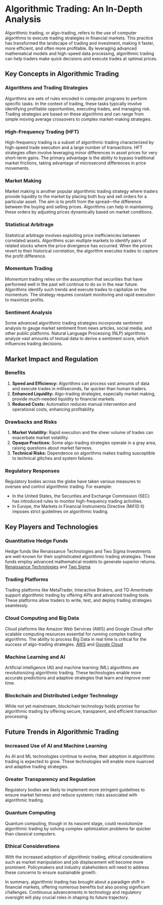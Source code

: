 # Algorithmic Trading: An In-Depth Analysis

Algorithmic trading, or algo-trading, refers to the use of computer algorithms to execute trading strategies in financial markets. This practice has transformed the landscape of trading and investment, making it faster, more efficient, and often more profitable. By leveraging advanced mathematical models and high-speed data processing, algorithmic trading can help traders make quick decisions and execute trades at optimal prices.

## Key Concepts in Algorithmic Trading

### Algorithms and Trading Strategies
Algorithms are sets of rules encoded in computer programs to perform specific tasks. In the context of trading, these tasks typically involve identifying profitable opportunities, executing trades, and managing risk. Trading strategies are based on these algorithms and can range from simple moving average crossovers to complex market-making strategies.

### High-Frequency Trading (HFT)
High-frequency trading is a subset of algorithmic trading characterized by high-speed trade execution and a large number of transactions. HFT strategies often involve leveraging minor differences in asset prices for very short-term gains. The primary advantage is the ability to bypass traditional market frictions, taking advantage of microsecond differences in price movements.

### Market Making 
Market making is another popular algorithmic trading strategy where traders provide liquidity to the market by placing both buy and sell orders for a particular asset. The aim is to profit from the spread—the difference between the buying and selling prices. Algorithms can help in maintaining these orders by adjusting prices dynamically based on market conditions.

### Statistical Arbitrage
Statistical arbitrage involves exploiting price inefficiencies between correlated assets. Algorithms scan multiple markets to identify pairs of related stocks where the price divergence has occurred. When the prices revert to their historical correlation, the algorithm executes trades to capture the profit difference.

### Momentum Trading
Momentum trading relies on the assumption that securities that have performed well in the past will continue to do so in the near future. Algorithms identify such trends and execute trades to capitalize on the momentum. The strategy requires constant monitoring and rapid execution to maximize profits.

### Sentiment Analysis
Some advanced algorithmic trading strategies incorporate sentiment analysis to gauge market sentiment from news articles, social media, and other public platforms. Natural Language Processing (NLP) algorithms analyze vast amounts of textual data to derive a sentiment score, which influences trading decisions.

## Market Impact and Regulation

### Benefits
1. **Speed and Efficiency:** Algorithms can process vast amounts of data and execute trades in milliseconds, far quicker than human traders.
2. **Enhanced Liquidity:** Algo-trading strategies, especially market making, provide much-needed liquidity to financial markets.
3. **Reduced Costs:** Automation reduces manual intervention and operational costs, enhancing profitability.

### Drawbacks and Risks
1. **Market Volatility:** Rapid execution and the sheer volume of trades can exacerbate market volatility.
2. **Opaque Practices:** Some algo-trading strategies operate in a gray area, raising questions about market fairness.
3. **Technical Risks:** Dependence on algorithms makes trading susceptible to technical glitches and system failures.

### Regulatory Responses
Regulatory bodies across the globe have taken various measures to oversee and control algorithmic trading. For example:
- In the United States, the Securities and Exchange Commission (SEC) has introduced rules to monitor high-frequency trading activities.
- In Europe, the Markets in Financial Instruments Directive (MiFID II) imposes strict guidelines on algorithmic trading.

## Key Players and Technologies

### Quantitative Hedge Funds
Hedge funds like Renaissance Technologies and Two Sigma Investments are well-known for their sophisticated algorithmic trading strategies. These funds employ advanced mathematical models to generate superior returns. [Renaissance Technologies](https://www.rentec.com) and [Two Sigma](https://www.twosigma.com)

### Trading Platforms
Trading platforms like MetaTrader, Interactive Brokers, and TD Ameritrade support algorithmic trading by offering APIs and advanced trading tools. These platforms allow traders to write, test, and deploy trading strategies seamlessly.

### Cloud Computing and Big Data
Cloud platforms like Amazon Web Services (AWS) and Google Cloud offer scalable computing resources essential for running complex trading algorithms. The ability to process Big Data in real time is critical for the success of algo-trading strategies. [AWS](https://aws.amazon.com) and [Google Cloud](https://cloud.google.com)

### Machine Learning and AI
Artificial intelligence (AI) and machine learning (ML) algorithms are revolutionizing algorithmic trading. These technologies enable more accurate predictions and adaptive strategies that learn and improve over time.

### Blockchain and Distributed Ledger Technology
While not yet mainstream, blockchain technology holds promise for algorithmic trading by offering secure, transparent, and efficient transaction processing.

## Future Trends in Algorithmic Trading

### Increased Use of AI and Machine Learning
As AI and ML technologies continue to evolve, their adoption in algorithmic trading is expected to grow. These technologies will enable more nuanced and adaptive trading strategies.

### Greater Transparency and Regulation
Regulatory bodies are likely to implement more stringent guidelines to ensure market fairness and reduce systemic risks associated with algorithmic trading.

### Quantum Computing
Quantum computing, though in its nascent stage, could revolutionize algorithmic trading by solving complex optimization problems far quicker than classical computers.

### Ethical Considerations
With the increased adoption of algorithmic trading, ethical considerations such as market manipulation and job displacement will become more prominent. Policymakers and industry stakeholders will need to address these concerns to ensure sustainable growth.

In summary, algorithmic trading has brought about a paradigm shift in financial markets, offering numerous benefits but also posing significant challenges. Continuous advancements in technology and regulatory oversight will play crucial roles in shaping its future trajectory.